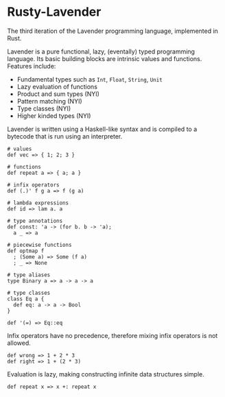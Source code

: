 # Rusty-Lavender
The third iteration of the Lavender programming language, implemented in Rust.

Lavender is a pure functional, lazy, (eventally) typed programming language. Its basic building blocks are intrinsic values and functions. Features include:

- Fundamental types such as `Int`, `Float`, `String`, `Unit`
- Lazy evaluation of functions
- Product and sum types (NYI)
- Pattern matching (NYI)
- Type classes (NYI)
- Higher kinded types (NYI)

Lavender is written using a Haskell-like syntax and is compiled to a bytecode that is run using an interpreter.

```lavender
# values
def vec => { 1; 2; 3 }

# functions
def repeat a => { a; a }

# infix operators
def (.)' f g a => f (g a)

# lambda expressions
def id => lam a. a

# type annotations
def const: 'a -> (for b. b -> 'a);
  a _ => a

# piecewise functions
def optmap f
  ; (Some a) => Some (f a)
  ; _ => None
  
# type aliases
type Binary a => a -> a -> a

# type classes
class Eq a {
  def eq: a -> a -> Bool
}

def '(=) => Eq::eq
```

Infix operators have no precedence, therefore mixing infix operators is not allowed.
```lavender
def wrong => 1 + 2 * 3
def right => 1 + (2 * 3)
```

Evaluation is lazy, making constructing infinite data structures simple.
```lavender
def repeat x => x +: repeat x
```
